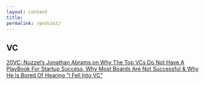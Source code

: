 ```yaml
---
layout: content
title: 
permalink: /podcast/
---
```


## VC

[20VC: Nuzzel’s Jonathan Abrams on Why The Top VCs Do Not Have A PlayBook For Startup Success, Why Most Boards Are Not Successful & Why He Is Bored Of Hearing “I Fell Into VC”](https://overcast.fm/+EBTDMaf9I)
